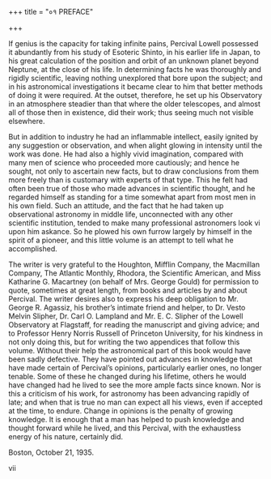 +++
title = "०१ PREFACE"

+++

If genius is the capacity for taking infinite pains, Percival Lowell possessed it abundantly from his study of Esoteric Shinto, in his earlier life in Japan, to his great calculation of the position and orbit of an unknown planet beyond Neptune, at the close of his life. In determining facts he was thoroughly and rigidly scientific, leaving nothing unexplored that bore upon the subject; and in his astronomical investigations it became clear to him that better methods of doing it were required. At the outset, therefore, he set up his Observatory in an atmosphere steadier than that where the older telescopes, and almost all of those then in existence, did their work; thus seeing much not visible elsewhere.

But in addition to industry he had an inflammable intellect, easily ignited by any suggestion or observation, and when alight glowing in intensity until the work was done. He had also a highly vivid imagination, compared with many men of science who proceeded more cautiously; and hence he sought, not only to ascertain new facts, but to draw conclusions from them more freely than is customary with experts of that type. This he felt had often been true of those who made advances in scientific thought, and he regarded himself as standing for a time somewhat apart from most men in his own field. Such an attitude, and the fact that he had taken up observational astronomy in middle life, unconnected with any other scientific institution, tended to make many professional astronomers look vi upon him askance. So he plowed his own furrow largely by himself in the spirit of a pioneer, and this little volume is an attempt to tell what he accomplished.

The writer is very grateful to the Houghton, Mifflin Company, the Macmillan Company, The Atlantic Monthly, Rhodora, the Scientific American, and Miss Katharine G. Macartney (on behalf of Mrs. George Gould) for permission to quote, sometimes at great length, from books and articles by and about Percival. The writer desires also to express his deep obligation to Mr. George R. Agassiz, his brother’s intimate friend and helper, to Dr. Vesto Melvin Slipher, Dr. Carl O. Lampland and Mr. E. C. Slipher of the Lowell Observatory at Flagstaff, for reading the manuscript and giving advice; and to Professor Henry Norris Russell of Princeton University, for his kindness in not only doing this, but for writing the two appendices that follow this volume. Without their help the astronomical part of this book would have been sadly defective. They have pointed out advances in knowledge that have made certain of Percival’s opinions, particularly earlier ones, no longer tenable. Some of these he changed during his lifetime, others he would have changed had he lived to see the more ample facts since known. Nor is this a criticism of his work, for astronomy has been advancing rapidly of late; and when that is true no man can expect all his views, even if accepted at the time, to endure. Change in opinions is the penalty of growing knowledge. It is enough that a man has helped to push knowledge and thought forward while he lived, and this Percival, with the exhaustless energy of his nature, certainly did.

Boston, October 21, 1935.

vii
